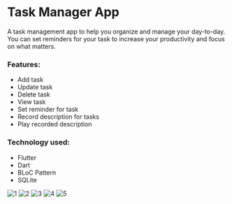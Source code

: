 # Task Manager App

A task management app to help you organize and manage your day-to-day. You can set reminders for your task to increase your productivity and focus on what matters.

### Features:
 - Add task
 - Update task
 - Delete task
 - View task
 - Set reminder for task
 - Record description for tasks
 - Play recorded description
 
### Technology used:
 - Flutter
 - Dart
 - BLoC Pattern
 - SQLite

![1](/Mockup/1.png=368*768) ![2](/Mockup/2.png=368*768)
![3](/Mockup/3.png=368*768) ![4](/Mockup/4.png=368*768)
![5](/Mockup/5.png=368*768)
